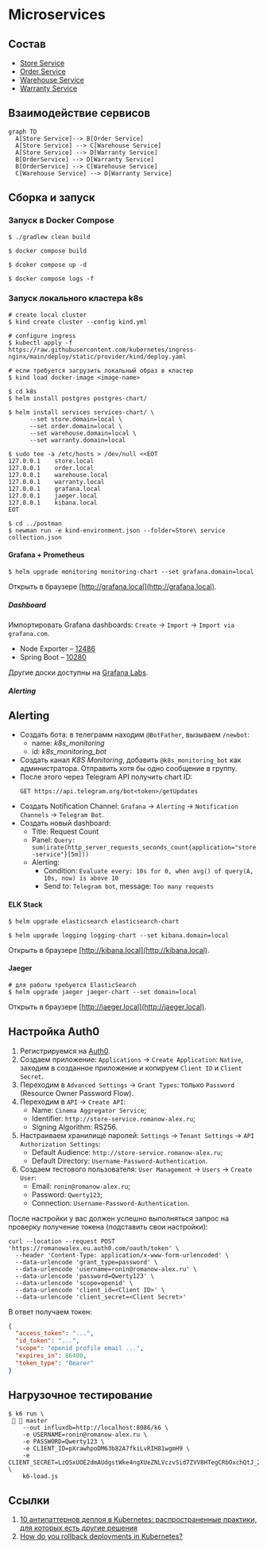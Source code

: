# Microservices

## Состав

* [Store Service](store-service/README.md)
* [Order Service](order-service/README.md)
* [Warehouse Service](warehouse-service/README.md)
* [Warranty Service](warranty-service/README.md)

## Взаимодействие сервисов

```mermaid
graph TD
  A[Store Service]--> B[Order Service]
  A[Store Service] --> C[Warehouse Service]
  A[Store Service] --> D[Warranty Service]
  B[OrderService] --> D[Warranty Service]
  B[OrderService] --> C[Warehouse Service]
  C[Warehouse Service] --> D[Warranty Service]
```

## Сборка и запуск

### Запуск в Docker Compose

```shell
$ ./gradlew clean build

$ docker compose build

$ dcoker compose up -d

$ docker compose logs -f
```

### Запуск локального кластера k8s

```shell
# create local cluster
$ kind create cluster --config kind.yml

# configure ingress
$ kubectl apply -f https://raw.githubusercontent.com/kubernetes/ingress-nginx/main/deploy/static/provider/kind/deploy.yaml

# если требуется загрузить локальный образ в кластер
$ kind load docker-image <image-name>

$ cd k8s
$ helm install postgres postgres-chart/

$ helm install services services-chart/ \
      --set store.domain=local \
      --set order.domain=local \
      --set warehouse.domain=local \
      --set warranty.domain=local
      
$ sudo tee -a /etc/hosts > /dev/null <<EOT
127.0.0.1    store.local
127.0.0.1    order.local
127.0.0.1    warehouse.local
127.0.0.1    warranty.local
127.0.0.1    grafana.local
127.0.0.1    jaeger.local
127.0.0.1    kibana.local
EOT

$ cd ../postman
$ newman run -e kind-environment.json --folder=Store\ service  collection.json
```

#### Grafana + Prometheus

```shell
$ helm upgrade monitoring monitoring-chart --set grafana.domain=local
```

Открыть в браузере [http://grafana.local](http://grafana.local).

##### Dashboard

Импортировать Grafana dashboards: `Create` -> `Import` -> `Import via grafana.com`.

* Node Exporter – [12486](https://grafana.com/grafana/dashboards/12486-node-exporter-full/)
* Spring Boot – [10280](https://grafana.com/grafana/dashboards/10280-microservices-spring-boot-2-1/)

Другие доски доступны на [Grafana Labs](https://grafana.com/grafana/dashboards/).

##### Alerting

## Alerting

* Создать бота: в телеграмм находим `@BotFather`, вызываем `/newbot`:
    * name: _k8s_monitoring_
    * id: _k8s_monitoring_bot_
* Создать канал _K8S Monitoring_, добавить `@k8s_monitoring_bot` как администратора. Отправить хотя бы одно сообщение в
  группу.
* После этого через Telegram API получить chart ID:
  ```http request
  GET https://api.telegram.org/bot<token>/getUpdates
  ```
* Создать Notification Channel: `Grafana` -> `Alerting` -> `Notification Channels` -> `Telegram Bot`.
* Создать новый dashboard:
    * Title: Request Count
    * Panel: `Query: sum(irate(http_server_requests_seconds_count{application="store-service"}[5m]))`
    * Alerting:
        * Condition: `Evaluate every: 10s for 0, when avg() of query(A, 10s, now) is above 10`
        * Send to: `Telegram bot`, message: `Too many requests`

#### ELK Stack

```shell
$ helm upgrade elasticsearch elasticsearch-chart

$ helm upgrade logging logging-chart --set kibana.domain=local
```

Открыть в браузере [http://kibana.local](http://kibana.local).

#### Jaeger

```shell
# для работы требуется ElasticSearch
$ helm upgrade jaeger jaeger-chart --set domain=local
```

Открыть в браузере [http://jaeger.local](http://jaeger.local).

## Настройка Auth0

1. Регистрируемся на [Auth0](https://auth0.com).
2. Создаем приложение: `Applications` -> `Create Application`: `Native`, заходим в созданное приложение и
   копируем `Client ID` и `Client Secret`.
3. Переходим в `Advanced Settings` -> `Grant Types`: только `Password` (Resource Owner Password Flow).
4. Переходим в `API` -> `Create API`:
    * Name: `Cinema Aggregator Service`;
    * Identifier: `http://store-service.romanow-alex.ru`;
    * Signing Algorithm: RS256.
5. Настраиваем хранилище паролей: `Settings` -> `Tenant Settings` -> `API Authorization Settings`:
    * Default Audience: `http://store-service.romanow-alex.ru`;
    * Default Directory: `Username-Password-Authentication`.
6. Создаем тестового пользователя: `User Management` -> `Users` -> `Create User`:
    * Email: `ronin@romanow-alex.ru`;
    * Password: `Qwerty123`;
    * Connection: `Username-Password-Authentication`.

После настройки у вас должен успешно выполняться запрос на проверку получение токена (подставить свои настройки):

```shell
curl --location --request POST 'https://romanowalex.eu.auth0.com/oauth/token' \
  --header 'Content-Type: application/x-www-form-urlencoded' \
  --data-urlencode 'grant_type=password' \
  --data-urlencode 'username=ronin@romanow-alex.ru' \
  --data-urlencode 'password=Qwerty123' \
  --data-urlencode 'scope=openid' \
  --data-urlencode 'client_id=<Client ID>' \
  --data-urlencode 'client_secret=<Client Secret>'
```

В ответ получаем токен:

```json
{
  "access_token": "...",
  "id_token": "...",
  "scope": "openid profile email ...",
  "expires_in": 86400,
  "token_type": "Bearer"
}
```

## Нагрузочное тестирование

```shell
$ k6 run \                                                                                             master 
    --out influxdb=http://localhost:8086/k6 \
    -e USERNAME=ronin@romanow-alex.ru \
    -e PASSWORD=Qwerty123 \
    -e CLIENT_ID=pXrawhpoDM63b82A7fkiLvRIH81wgmH9 \
    -e CLIENT_SECRET=LzQSxUOE2dmAUdgstWke4ngXUeZNLVczvSid7ZVV8HTegCRbOxchQtJ_23EuZ9_V \
    k6-load.js
```

## Ссылки

1. [10 антипаттернов деплоя в Kubernetes: распространенные практики, для которых есть другие решения](https://habr.com/ru/company/mailru/blog/529152/)
2. [How do you rollback deployments in Kubernetes?](https://learnk8s.io/kubernetes-rollbacks)